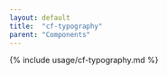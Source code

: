 ```yaml
---
layout: default
title:  "cf-typography"
parent: "Components"
---
```


{% include usage/cf-typography.md %}
